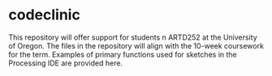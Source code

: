 # codeclinic
This repository will offer support for students n ARTD252 at the University of Oregon. The files in the repository will align with the 10-week coursework for the term. Examples of primary functions used for sketches in the Processing IDE are provided here. 
